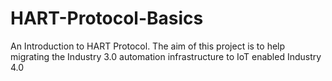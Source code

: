 # HART-Protocol-Basics
An Introduction to HART Protocol. The aim of this project is to help migrating the Industry 3.0 automation infrastructure to IoT enabled Industry 4.0
